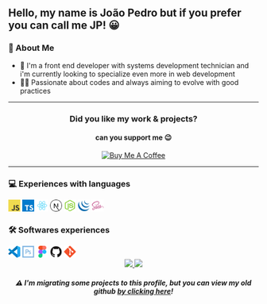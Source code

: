 ## Hello, my name is João Pedro but if you prefer you can call me JP! 😀

<h3>🚀 About Me</h3>
<div>
  <ul>
    <li>🌱 I'm a front end developer with systems development technician and i'm currently looking to specialize even more in web development </li>
    <li>👨‍💻 Passionate about codes and always aiming to evolve with good practices</li>
  </ul>
</div>

---

<div align="center">
  <h3>Did you like my work & projects?</h3>
  <h4>can you support me 😉</h4>

  <a href="https://www.buymeacoffee.com/joaopelisson" target="_blank"><img src="https://cdn.buymeacoffee.com/buttons/v2/default-blue.png" alt="Buy Me A Coffee" style="height: 60px !important;width: 217px !important;" ></a>
</div>
 

---

<h3>💻 Experiences with languages</h3>
<div>
  <img src="https://raw.githubusercontent.com/github/explore/80688e429a7d4ef2fca1e82350fe8e3517d3494d/topics/javascript/javascript.png" title="javascript" height="24px">  
  <img src="https://raw.githubusercontent.com/github/explore/80688e429a7d4ef2fca1e82350fe8e3517d3494d/topics/typescript/typescript.png" title="typescript" height="24px">
  <img src="https://raw.githubusercontent.com/github/explore/80688e429a7d4ef2fca1e82350fe8e3517d3494d/topics/react/react.png"           title="react and react-native" height="24px">
  <img src="https://raw.githubusercontent.com/devicons/devicon/2ae2a900d2f041da66e950e4d48052658d850630/icons/nextjs/nextjs-line.svg" title="nextJS" height="24px">
  <img src="https://raw.githubusercontent.com/devicons/devicon/2ae2a900d2f041da66e950e4d48052658d850630/icons/nodejs/nodejs-original.svg" title="nodeJS" height="24px">
  <img src="https://raw.githubusercontent.com/devicons/devicon/2ae2a900d2f041da66e950e4d48052658d850630/icons/jquery/jquery-original.svg" title="jquery" height="24px">
  <img src="https://raw.githubusercontent.com/devicons/devicon/2ae2a900d2f041da66e950e4d48052658d850630/icons/sass/sass-original.svg" title="sass" height="24px">  
</div>

<h3>🛠️ Softwares experiences</h3>
<div>
 <img src="https://raw.githubusercontent.com/devicons/devicon/2ae2a900d2f041da66e950e4d48052658d850630/icons/vscode/vscode-original.svg" title="vscode" height="24px">
 <img src="https://raw.githubusercontent.com/devicons/devicon/2ae2a900d2f041da66e950e4d48052658d850630/icons/photoshop/photoshop-line.svg" title="photoshop" height="24px">  
 <img src="https://raw.githubusercontent.com/devicons/devicon/2ae2a900d2f041da66e950e4d48052658d850630/icons/figma/figma-original.svg" title="figma" height="24px">  
    <img src="https://raw.githubusercontent.com/devicons/devicon/1119b9f84c0290e0f0b38982099a2bd027a48bf1/icons/github/github-original.svg" title="github" height="24px" />
  <img src="https://raw.githubusercontent.com/devicons/devicon/1119b9f84c0290e0f0b38982099a2bd027a48bf1/icons/git/git-original.svg" title="git" height="24px" />
</div>

<div  align="center">
    <a href="https://github.com/joaopelisson">
    <img height="140px"  src="https://github-readme-stats.vercel.app/api/top-langs?username=joaopelisson&layout=compact&langs_count=7&theme=dark"/>
  </a> <img height="140px"  src="https://i.giphy.com/media/qgQUggAC3Pfv687qPC/giphy.webp" />
  
##### ⚠ I'm migrating some projects to this profile, but you can view my old github <a href="https://github.com/joaopnk" target="__blank">by clicking here</a>! 
</div>
